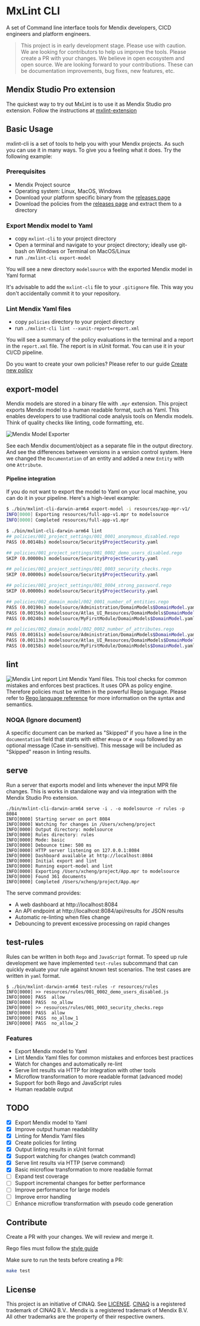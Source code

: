 # MxLint CLI

A set of Command line interface tools for Mendix developers, CICD engineers and platform engineers.

> This project is in early development stage. Please use with caution. We are looking for contributors to help us improve the tools. Please create a PR with your changes. We believe in open ecosystem and open source. We are looking forward to your contributions. These can be documentation improvements, bug fixes, new features, etc.

## Mendix Studio Pro extension

The quickest way to try out MxLint is to use it as Mendix Studio pro extension. Follow the instructions at [mxlint-extension](https://github.com/mxlint/mxlint-extension)

## Basic Usage

mxlint-cli is a set of tools to help you with your Mendix projects. As such you can use it in many ways. To give you a feeling what it does. Try the following example:

### Prerequisites

- Mendix Project source
- Operating system: Linux, MacOS, Windows
- Download your platform specific binary from the [releases page](https://github.com/mxlint/mxlint-cli/releases)
- Download the policies from the [releases page](https://github.com/mxlint/mxlint-rules/releases) and extract them to a directory

### Export Mendix model to Yaml

- copy `mxlint-cli` to your project directory
- Open a terminal and navigate to your project directory; ideally use git-bash on Windows or Terminal on MacOS/Linux
- run `./mxlint-cli export-model`

You will see a new directory `modelsource` with the exported Mendix model in Yaml format

It's advisable to add the `mxlint-cli` file to your `.gitignore` file. This way you don't accidentally commit it to your repository.

### Lint Mendix Yaml files

- copy `policies` directory to your project directory
- run `./mxlint-cli lint --xunit-report=report.xml`

You will see a summary of the policy evaluations in the terminal and a report in the `report.xml` file. The report is in xUnit format. You can use it in your CI/CD pipeline.

Do you want to create your own policies? Please refer to our guide [Create new policy](./docs/create-new-policy.md)

## export-model

Mendix models are stored in a binary file with `.mpr` extension. This project exports Mendix model to a human readable format, such as Yaml. This enables developers to use traditional code analysis tools on Mendix models. Think of quality checks like linting, code formatting, etc.

![Mendix Model Exporter](./resources/model-new-entity.png)

See each Mendix document/object as a separate file in the output directory. And see the differences between versions in a version control system. Here we changed the `Documentation` of an entity and added a new `Entity` with one `Attribute`.

#### Pipeline integration

If you do not want to export the model to Yaml on your local machine, you can do it in your pipeline. Here's a high-level example:

```bash
$ ./bin/mxlint-cli-darwin-arm64 export-model -i resources/app-mpr-v1/
INFO[0000] Exporting resources/full-app-v1.mpr to modelsource
INFO[0000] Completed resources/full-app-v1.mpr

$ ./bin/mxlint-cli-darwin-arm64 lint
## policies/001_project_settings/001_0001_anonymous_disabled.rego
PASS (0.00148s) modelsource/Security$ProjectSecurity.yaml

## policies/001_project_settings/001_0002_demo_users_disabled.rego
SKIP (0.00000s) modelsource/Security$ProjectSecurity.yaml

## policies/001_project_settings/001_0003_security_checks.rego
SKIP (0.00000s) modelsource/Security$ProjectSecurity.yaml

## policies/001_project_settings/001_0004_strong_password.rego
SKIP (0.00000s) modelsource/Security$ProjectSecurity.yaml

## policies/002_domain_model/002_0001_number_of_entities.rego
PASS (0.00190s) modelsource/Administration/DomainModels$DomainModel.yaml
PASS (0.00156s) modelsource/Atlas_UI_Resources/DomainModels$DomainModel.yaml
PASS (0.00240s) modelsource/MyFirstModule/DomainModels$DomainModel.yaml

## policies/002_domain_model/002_0002_number_of_attributes.rego
PASS (0.00161s) modelsource/Administration/DomainModels$DomainModel.yaml
PASS (0.00113s) modelsource/Atlas_UI_Resources/DomainModels$DomainModel.yaml
PASS (0.00158s) modelsource/MyFirstModule/DomainModels$DomainModel.yaml
```

## lint

![Mendix Lint report](./resources/lint-xunit-report.png)
Lint Mendix Yaml files. This tool checks for common mistakes and enforces best practices. It uses OPA as policy engine. Therefore policies must be written in the powerful Rego language. Please refer to [Rego language reference](https://www.openpolicyagent.org/docs/latest/policy-reference/) for more information on the syntax and semantics.

### NOQA (Ignore document)

A specific document can be marked as "Skipped" if you have a line in the `documentation` field that starts with either `#noqa` or `# noqa` followed by an optional message (Case in-sensitive). This message will be included as "Skipped" reason in linting results.

## serve

Run a server that exports model and lints whenever the input MPR file changes. This is works in standalone way and via integration with the Mendix Studio Pro extension.

```
./bin/mxlint-cli-darwin-arm64 serve -i . -o modelsource -r rules -p 8084
INFO[0000] Starting server on port 8084
INFO[0000] Watching for changes in /Users/xcheng/project
INFO[0000] Output directory: modelsource
INFO[0000] Rules directory: rules
INFO[0000] Mode: basic
INFO[0000] Debounce time: 500 ms
INFO[0000] HTTP server listening on 127.0.0.1:8084
INFO[0000] Dashboard available at http://localhost:8084
INFO[0000] Initial export and lint
INFO[0000] Running export-model and lint
INFO[0000] Exporting /Users/xcheng/project/App.mpr to modelsource
INFO[0000] Found 361 documents
INFO[0000] Completed /Users/xcheng/project/App.mpr
```

The serve command provides:
- A web dashboard at http://localhost:8084
- An API endpoint at http://localhost:8084/api/results for JSON results
- Automatic re-linting when files change
- Debouncing to prevent excessive processing on rapid changes

## test-rules

Rules can be written in both `Rego` and `JavaScript` format. To speed up rule development we have implemented `test-rules` subcommand that can quickly evaluate your rule against known test scenarios. The test cases are written in `yaml` format. 

```
$ ./bin/mxlint-darwin-arm64 test-rules -r resources/rules
INFO[0000] >> resources/rules/001_0002_demo_users_disabled.js 
INFO[0000] PASS  allow
INFO[0000] PASS  no_allow
INFO[0000] >> resources/rules/001_0003_security_checks.rego 
INFO[0000] PASS  allow
INFO[0000] PASS  no_allow_1
INFO[0000] PASS  no_allow_2
```

### Features

- Export Mendix model to Yaml
- Lint Mendix Yaml files for common mistakes and enforces best practices
- Watch for changes and automatically re-lint
- Serve lint results via HTTP for integration with other tools
- Microflow transformation to more readable format (advanced mode)
- Support for both Rego and JavaScript rules
- Human readable output

## TODO

- [x] Export Mendix model to Yaml
- [x] Improve output human readability
- [x] Linting for Mendix Yaml files
- [x] Create policies for linting
- [x] Output linting results in xUnit format
- [x] Support watching for changes (watch command)
- [x] Serve lint results via HTTP (serve command)
- [x] Basic microflow transformation to more readable format
- [ ] Expand test coverage
- [ ] Support incremental changes for better performance
- [ ] Improve performance for large models
- [ ] Improve error handling
- [ ] Enhance microflow transformation with pseudo code generation

## Contribute

Create a PR with your changes. We will review and merge it.

Rego files must follow the [style guide](https://github.com/StyraInc/rego-style-guide/blob/main/style-guide.md)

Make sure to run the tests before creating a PR:

```bash
make test
```

## License

This project is an initiative of CINAQ. See [LICENSE](./LICENSE). [CINAQ](https://cinaq.com) is a registered trademark of CINAQ B.V.. Mendix is a registered trademark of Mendix B.V. All other trademarks are the property of their respective owners.
